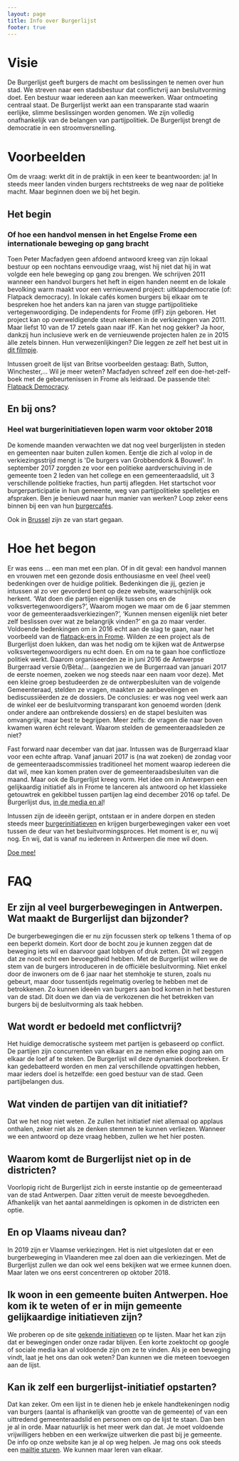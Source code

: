 ```yaml
---
layout: page
title: Info over Burgerlijst
footer: true 
---
```

# Visie
De Burgerlijst geeft burgers de macht om beslissingen te nemen over hun stad. We streven naar een stadsbestuur dat conflictvrij aan besluitvorming doet. Een bestuur waar iedereen aan kan meewerken. Waar ontmoeting centraal staat. De Burgerlijst werkt aan een transparante stad waarin eerlijke, slimme beslissingen worden genomen. We zijn volledig onafhankelijk van de belangen van partijpolitiek. De Burgerlijst brengt de democratie in een stroomversnelling.

# Voorbeelden
Om de vraag: werkt dit in de praktijk in een keer te beantwoorden: ja! In steeds meer landen vinden burgers rechtstreeks de weg naar de politieke macht. Maar beginnen doen we bij het begin.
 
## Het begin

### Of hoe een handvol mensen in het Engelse Frome een internationale beweging op gang bracht
 
Toen Peter Macfadyen geen afdoend antwoord kreeg van zijn lokaal bestuur op een nochtans eenvoudige vraag, wist hij niet dat hij in wat volgde een hele beweging op gang zou brengen. We schrijven 2011 wanneer een handvol burgers het heft in eigen handen neemt en de lokale bevolking warm maakt voor een vernieuwend project: uitklapdemocratie (of: Flatpack democracy).
In lokale cafés komen burgers bij elkaar om te bespreken hoe het anders kan na jaren van stugge partijpolitieke vertegenwoordiging. De independents for Frome (ifF) zijn geboren.
Het project kan op overweldigende steun rekenen in de verkiezingen van 2011. Maar liefst 10 van de 17 zetels gaan naar ifF. Kan het nog gekker? Ja hoor, dankzij hun inclusieve werk en de vernieuwende projecten halen ze in 2015 àlle zetels binnen.
Hun verwezenlijkingen? Die leggen ze zelf het best uit in [dit filmpje](https://www.youtube.com/watch?v=pMEDVG8237s).
 
Intussen groeit de lijst van Britse voorbeelden gestaag: Bath, Sutton, Winchester,…
Wil je meer weten? Macfadyen schreef zelf een doe-het-zelf-boek met de gebeurtenissen in Frome als leidraad. De passende titel: [Flatpack Democracy](http://www.flatpackdemocracy.co.uk/thebook/).
 
## En bij ons?

### Heel wat burgerinitiatieven lopen warm voor oktober 2018
 
De komende maanden verwachten we dat nog veel burgerlijsten in steden en gemeenten naar buiten zullen komen.
Eentje die zich al  volop in de verkiezingsstrijd mengt is 'De burgers van Grobbendonk & Bouwel'. In september 2017 zorgden ze voor een politieke aardverschuiving in de gemeente toen 2 leden van het college en een gemeenteraadslid, uit 3 verschillende politieke fracties, hun partij aflegden. Het startschot voor burgerparticipatie in hun gemeente, weg van partijpolitieke spelletjes en afspraken.
Ben je benieuwd naar hun manier van werken? Loop zeker eens binnen bij een van hun [burgercafés](http://deburgers.be/).

Ook in [Brussel](https://medium.com/@webrussels) zijn ze van start gegaan.

# Hoe het begon

Er was eens … een man met een plan. Of in dit geval: een handvol mannen en vrouwen met een gezonde dosis enthousiasme en veel (heel veel) bedenkingen over de huidige politiek.
Bedenkingen die jij, gezien je intussen al zo ver gevorderd bent op deze website, waarschijnlijk ook herkent.
‘Wat doen die partijen eigenlijk tussen ons en de volksvertegenwoordigers?’, Waarom mogen we maar om de 6 jaar stemmen voor de gemeenteraadsverkiezingen?’, ‘Kunnen mensen eigenlijk niet beter zelf beslissen over wat ze belangrijk vinden?’ en ga zo maar verder.
Voldoende bedenkingen om in 2016 echt aan de slag te gaan, naar het voorbeeld van de [flatpack-ers in Frome](https://www.demorgen.be/buitenland/welkom-in-frome-waar-de-burgers-de-touwtjes-in-handen-hebben-b4d86936/). Wilden ze een project als de Burgerlijst doen lukken, dan was het nodig om te kijken wat de Antwerpse volksvertegenwoordigers nu echt doen. En om na te gaan hoe conflictloze politiek werkt.
Daarom organiseerden ze in juni 2016 de Antwerpse Burgerraad versie 0/Bèta/… (aangezien we de Burgerraad van januari 2017 de eerste noemen, zoeken we nog steeds naar een naam voor deze). Met een kleine groep bestudeerden ze de ontwerpbesluiten van de volgende Gemeenteraad, stelden ze vragen, maakten ze aanbevelingen en bediscussiëerden ze de dossiers. De conclusies: er was nog veel werk aan de winkel eer de besluitvorming transparant kon genoemd worden (denk onder andere aan ontbrekende dossiers) en de stapel besluiten was omvangrijk, maar best te begrijpen. Meer zelfs: de vragen die naar boven kwamen waren écht relevant. Waarom stelden de gemeenteraadsleden ze niet?
 
Fast forward naar december van dat jaar.
Intussen was de Burgerraad klaar voor een echte aftrap. Vanaf januari 2017 is (na wat zoeken) de zondag voor de gemeenteraadscommissies traditioneel het moment waarop iedereen die dat wil, mee kan komen praten over de gemeenteraadsbesluiten van die maand.
Maar ook de Burgerlijst kreeg vorm. Het idee om in Antwerpen een gelijkaardig initiatief als in Frome te lanceren als antwoord op het klassieke getouwtrek en gekibbel tussen partijen lag eind december 2016 op tafel. De Burgerlijst dus, [in de media en al](https://www.demorgen.be/politiek/weg-met-partijpolitiek-deze-man-lanceert-antwerpse-burgerlijst-alles-begint-en-eindigt-met-inspraak-b51d1160/)!
 
Intussen zijn de ideeën gerijpt, ontstaan er in andere dorpen en steden steeds meer [burgerinitiatieven](https://www.apache.be/2017/11/02/burgerbewegingen-wie-verkiezingen-wint-moet-er-rekening-mee-houden/?sh=8bad7c53530fce937ca79-1321974913) en krijgen burgerbewegingen vaker een voet tussen de deur van het besluitvormingsproces. Het moment is er, nu wij nog. En wij, dat is vanaf nu iedereen in Antwerpen die mee wil doen.
 
[Doe mee!](http://burgerlijst.be/doe_mee.html)

# FAQ

## Er zijn al veel burgerbewegingen in Antwerpen. Wat maakt de Burgerlijst dan bijzonder?
De burgerbewegingen die er nu zijn focussen sterk op telkens 1 thema of op een beperkt domein. Kort door de bocht zou je kunnen zeggen dat de beweging iets wil en daarvoor gaat lobbyen of druk zetten. Dit wil zeggen dat ze nooit echt een bevoegdheid hebben. Met de Burgerlijst willen we de stem van de burgers introduceren in de officiële besluitvorming. Niet enkel door de inwoners om de 6 jaar naar het stemhokje te sturen, zoals nu gebeurt, maar door tussentijds regelmatig overleg te hebben met de betrokkenen. Zo kunnen ideeën van burgers aan bod komen in het besturen van de stad. Dit doen we dan via de verkozenen die het betrekken van burgers bij de besluitvorming als taak hebben.

## Wat wordt er bedoeld met conflictvrij?
Het huidige democratische systeem met partijen is gebaseerd op conflict. De partijen zijn concurrenten van elkaar en ze nemen elke poging aan om elkaar de loef af te steken. De Burgerlijst wil deze dynamiek doorbreken. Er kan gedebatteerd worden en men zal verschillende opvattingen hebben, maar ieders doel is hetzelfde: een goed bestuur van de stad. Geen partijbelangen dus.

## Wat vinden de partijen van dit initiatief?
Dat we het nog niet weten. Ze zullen het initiatief niet allemaal op applaus onthalen, zeker niet als ze denken stemmen te kunnen verliezen. Wanneer we een antwoord op deze vraag hebben, zullen we het hier posten.

## Waarom komt de Burgerlijst niet op in de districten?
Voorlopig richt de Burgerlijst zich in eerste instantie op de gemeenteraad van de stad Antwerpen. Daar zitten veruit de meeste bevoegdheden. Afhankelijk van het aantal aanmeldingen is opkomen in de districten een optie.

## En op Vlaams niveau dan?
In 2019 zijn er Vlaamse verkiezingen. Het is niet uitgesloten dat er een burgerbeweging in Vlaanderen mee zal doen aan die verkiezingen. Met de Burgerlijst zullen we dan ook wel eens bekijken wat we ermee kunnen doen. Maar laten we ons eerst concentreren op oktober 2018.

## Ik woon in een gemeente buiten Antwerpen. Hoe kom ik te weten of er in mijn gemeente gelijkaardige initiatieven zijn?
We proberen op de site [gekende initiatieven](http://burgerlijst.be/gelijkaardige_initiatieven.html) op te lijsten. Maar het kan zijn dat er bewegingen onder onze radar blijven. Een korte zoektocht op google of sociale media kan al voldoende zijn om ze te vinden. Als je een beweging vindt, laat je het ons dan ook weten? Dan kunnen we die meteen toevoegen aan de lijst.

## Kan ik zelf een burgerlijst-initiatief opstarten?
Dat kan zeker. Om een lijst in te dienen heb je enkele handtekeningen nodig van burgers (aantal is afhankelijk van grootte van de gemeente) of van een uittredend gemeenteraadslid en personen om op de lijst te staan. Dan ben je al in orde. Maar natuurlijk is het meer werk dan dat. Je moet voldoende vrijwilligers hebben en een werkwijze uitwerken die past bij je gemeente. De info op onze website kan je al op weg helpen. Je mag ons ook steeds een [mailtje sturen](mailto:info@burgerlijst.be). We kunnen maar leren van elkaar.

